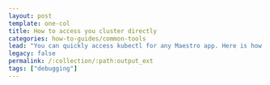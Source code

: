 ```yaml
---
layout: post
template: one-col
title: How to access you cluster directly
categories: how-to-guides/common-tools
lead: "You can quickly access kubectl for any Maestro app. Here is how to do it."
legacy: false
permalink: /:collection/:path:output_ext
tags: ["debugging"]
---
```


